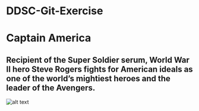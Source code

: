# DDSC-Git-Exercise
# Captain America
## Recipient of the Super Soldier serum, World War II hero Steve Rogers fights for American ideals as one of the world’s mightiest heroes and the leader of the Avengers.
![alt text](https://www.google.com/https://m.media-amazon.com/images/M/MV5BMTYzOTc2NzU3N15BMl5BanBnXkFtZTcwNjY3MDE3NQ@@._V1_.jpg)
